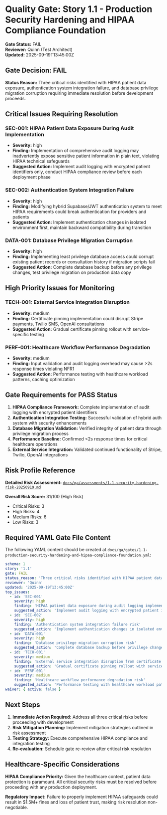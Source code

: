 # Quality Gate: Story 1.1 - Production Security Hardening and HIPAA Compliance Foundation

**Gate Status:** FAIL  
**Reviewer:** Quinn (Test Architect)  
**Updated:** 2025-09-19T13:45:00Z  

## Gate Decision: FAIL

**Status Reason:** Three critical risks identified with HIPAA patient data exposure, authentication system integration failure, and database privilege migration corruption requiring immediate resolution before development proceeds.

## Critical Issues Requiring Resolution

### SEC-001: HIPAA Patient Data Exposure During Audit Implementation
- **Severity:** high
- **Finding:** Implementation of comprehensive audit logging may inadvertently expose sensitive patient information in plain text, violating HIPAA technical safeguards
- **Suggested Action:** Implement audit logging with encrypted patient identifiers only, conduct HIPAA compliance review before each deployment phase

### SEC-002: Authentication System Integration Failure  
- **Severity:** high
- **Finding:** Modifying hybrid Supabase/JWT authentication system to meet HIPAA requirements could break authentication for providers and patients
- **Suggested Action:** Implement authentication changes in isolated environment first, maintain backward compatibility during transition

### DATA-001: Database Privilege Migration Corruption
- **Severity:** high  
- **Finding:** Implementing least privilege database access could corrupt existing patient records or consultation history if migration scripts fail
- **Suggested Action:** Complete database backup before any privilege changes, test privilege migration on production data copy

## High Priority Issues for Monitoring

### TECH-001: External Service Integration Disruption
- **Severity:** medium
- **Finding:** Certificate pinning implementation could disrupt Stripe payments, Twilio SMS, OpenAI consultations
- **Suggested Action:** Gradual certificate pinning rollout with service-specific testing

### PERF-001: Healthcare Workflow Performance Degradation
- **Severity:** medium
- **Finding:** Input validation and audit logging overhead may cause >2s response times violating NFR1
- **Suggested Action:** Performance testing with healthcare workload patterns, caching optimization

## Gate Requirements for PASS Status

1. **HIPAA Compliance Framework:** Complete implementation of audit logging with encrypted patient identifiers
2. **Authentication Integration Testing:** Successful validation of hybrid auth system with security enhancements  
3. **Database Migration Validation:** Verified integrity of patient data through privilege migration process
4. **Performance Baseline:** Confirmed <2s response times for critical healthcare operations
5. **External Service Integration:** Validated continued functionality of Stripe, Twilio, OpenAI integrations

## Risk Profile Reference

**Detailed Risk Assessment:** [`docs/qa/assessments/1.1-security-hardening-risk-20250919.md`](docs/qa/assessments/1.1-security-hardening-risk-20250919.md)

**Overall Risk Score:** 31/100 (High Risk)
- Critical Risks: 3
- High Risks: 4  
- Medium Risks: 6
- Low Risks: 3

## Required YAML Gate File Content

The following YAML content should be created at `docs/qa/gates/1.1-production-security-hardening-and-hipaa-compliance-foundation.yml`:

```yaml
schema: 1
story: '1.1'
gate: FAIL
status_reason: 'Three critical risks identified with HIPAA patient data exposure, authentication system integration failure, and database privilege migration corruption requiring immediate resolution.'
reviewer: 'Quinn'
updated: '2025-09-19T13:45:00Z'
top_issues:
  - id: 'SEC-001'
    severity: high
    finding: 'HIPAA patient data exposure during audit logging implementation'
    suggested_action: 'Implement audit logging with encrypted patient identifiers only'
  - id: 'SEC-002'
    severity: high
    finding: 'Authentication system integration failure risk'
    suggested_action: 'Implement authentication changes in isolated environment first'
  - id: 'DATA-001'
    severity: high
    finding: 'Database privilege migration corruption risk'
    suggested_action: 'Complete database backup before privilege changes, test migration on production copy'
  - id: 'TECH-001'
    severity: medium
    finding: 'External service integration disruption from certificate pinning'
    suggested_action: 'Gradual certificate pinning rollout with service-specific testing'
  - id: 'PERF-001'
    severity: medium
    finding: 'Healthcare workflow performance degradation risk'
    suggested_action: 'Performance testing with healthcare workload patterns'
waiver: { active: false }
```

## Next Steps

1. **Immediate Action Required:** Address all three critical risks before proceeding with development
2. **Risk Mitigation Planning:** Implement mitigation strategies outlined in risk assessment
3. **Testing Strategy:** Execute comprehensive HIPAA compliance and integration testing
4. **Re-evaluation:** Schedule gate re-review after critical risk resolution

## Healthcare-Specific Considerations

**HIPAA Compliance Priority:** Given the healthcare context, patient data protection is paramount. All critical security risks must be resolved before proceeding with any production deployment.

**Regulatory Impact:** Failure to properly implement HIPAA safeguards could result in $1.5M+ fines and loss of patient trust, making risk resolution non-negotiable.
